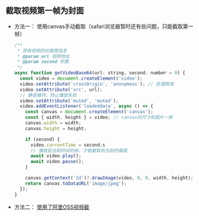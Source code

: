 ## 截取视频第一帧为封面

* 方法一： 使用canvas手动截取（safari浏览器暂时还有些问题，只能截取第一帧）

  ```js
  /**
   * 获取视频的封面图信息
   * @param url 视频地址
   * @param second 秒数
   */
  async function getVideoBase64(url: string, second: number = 0) {
    const video = document.createElement('video');
    video.setAttribute('crossOrigin', 'anonymous'); // 处理跨域
    video.setAttribute('src', url);
    // 静音操作，防止播放失败
    video.setAttribute('muted', 'muted');
    video.addEventListener('loadeddata', async () => {
      const canvas = document.createElement('canvas');
      const { width, height } = video; // canvas的尺寸和图片一样
      canvas.width = width;
      canvas.height = height;
  
      if (second) {
        video.currentTime = second;s
        // 播放到当前时间的帧，才能截取到当前的画面
        await video.play();
        await video.pause();
      }
  
      canvas.getContext('2d')?.drawImage(video, 0, 0, width, height);
      return canvas.toDataURL('image/jpeg');
    });
  }
  ```

* 方法二： [使用了阿里OSS视频截](https://help.aliyun.com/document_detail/64555.html?spm=a2c4g.11186623.6.769.283a776bEOUKzW)

